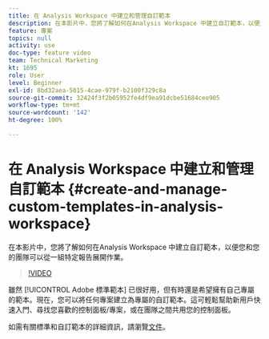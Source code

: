 ```yaml
---
title: 在 Analysis Workspace 中建立和管理自訂範本
description: 在本影片中，您將了解如何在Analysis Workspace 中建立自訂範本，以便您和您的團隊可以從一組特定報告展開作業。
feature: 專案
topics: null
activity: use
doc-type: feature video
team: Technical Marketing
kt: 1695
role: User
level: Beginner
exl-id: 8bd32aea-5015-4cae-979f-b2100f329c8a
source-git-commit: 32424f3f2b05952fe4df9ea91dcbe51684cee905
workflow-type: tm+mt
source-wordcount: '142'
ht-degree: 100%

---
```


# 在 Analysis Workspace 中建立和管理自訂範本 {#create-and-manage-custom-templates-in-analysis-workspace}

在本影片中，您將了解如何在Analysis Workspace 中建立自訂範本，以便您和您的團隊可以從一組特定報告展開作業。

>[!VIDEO](https://video.tv.adobe.com/v/23231/?quality=12)

雖然 [!UICONTROL Adobe 標準範本] 已很好用，但有時還是希望擁有自己專屬的範本。現在，您可以將任何專案建立為專屬的自訂範本。這可輕鬆幫助新用戶快速入門、尋找您喜歡的控制面板/專案，或在團隊之間共用您的控制面板。

如需有關標準和自訂範本的詳細資訊，請瀏覽[文件](https://marketing.adobe.com/resources/help/zh-TW/analytics/analysis-workspace/starter_projects.html)。
